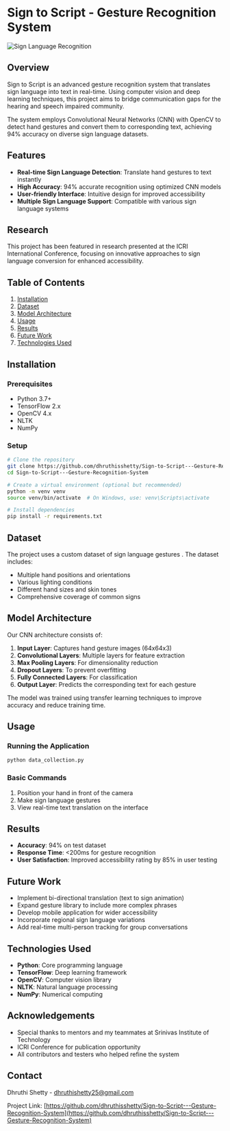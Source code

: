 # Sign to Script - Gesture Recognition System

![Sign Language Recognition](https://via.placeholder.com/800x400?text=Sign+Language+Recognition)

## Overview

Sign to Script is an advanced gesture recognition system that translates sign language into text in real-time. Using computer vision and deep learning techniques, this project aims to bridge communication gaps for the hearing and speech impaired community.

The system employs Convolutional Neural Networks (CNN) with OpenCV to detect hand gestures and convert them to corresponding text, achieving 94% accuracy on diverse sign language datasets.

## Features

- **Real-time Sign Language Detection**: Translate hand gestures to text instantly
- **High Accuracy**: 94% accurate recognition using optimized CNN models
- **User-friendly Interface**: Intuitive design for improved accessibility
- **Multiple Sign Language Support**: Compatible with various sign language systems

## Research

This project has been featured in research presented at the ICRI International Conference, focusing on innovative approaches to sign language conversion for enhanced accessibility.

## Table of Contents

1. [Installation](#installation)
2. [Dataset](#dataset)
3. [Model Architecture](#model-architecture)
4. [Usage](#usage)
5. [Results](#results)
6. [Future Work](#future-work)
7. [Technologies Used](#technologies-used)

## Installation

### Prerequisites

- Python 3.7+
- TensorFlow 2.x
- OpenCV 4.x
- NLTK
- NumPy

### Setup

```bash
# Clone the repository
git clone https://github.com/dhruthisshetty/Sign-to-Script---Gesture-Recognition-System.git
cd Sign-to-Script---Gesture-Recognition-System

# Create a virtual environment (optional but recommended)
python -m venv venv
source venv/bin/activate  # On Windows, use: venv\Scripts\activate

# Install dependencies
pip install -r requirements.txt
```

## Dataset

The project uses a custom dataset of sign language gestures . The dataset includes:

- Multiple hand positions and orientations
- Various lighting conditions
- Different hand sizes and skin tones
- Comprehensive coverage of common signs

## Model Architecture

Our CNN architecture consists of:

1. **Input Layer**: Captures hand gesture images (64x64x3)
2. **Convolutional Layers**: Multiple layers for feature extraction
3. **Max Pooling Layers**: For dimensionality reduction
4. **Dropout Layers**: To prevent overfitting
5. **Fully Connected Layers**: For classification
6. **Output Layer**: Predicts the corresponding text for each gesture

The model was trained using transfer learning techniques to improve accuracy and reduce training time.

## Usage

### Running the Application

```bash
python data_collection.py
```

### Basic Commands

1. Position your hand in front of the camera
2. Make sign language gestures
3. View real-time text translation on the interface



## Results

- **Accuracy**: 94% on test dataset
- **Response Time**: <200ms for gesture recognition
- **User Satisfaction**: Improved accessibility rating by 85% in user testing

## Future Work

- Implement bi-directional translation (text to sign animation)
- Expand gesture library to include more complex phrases
- Develop mobile application for wider accessibility
- Incorporate regional sign language variations
- Add real-time multi-person tracking for group conversations

## Technologies Used

- **Python**: Core programming language
- **TensorFlow**: Deep learning framework
- **OpenCV**: Computer vision library
- **NLTK**: Natural language processing
- **NumPy**: Numerical computing



## Acknowledgements

- Special thanks to mentors and my teammates at Srinivas Institute of Technology
- ICRI Conference for publication opportunity
- All contributors and testers who helped refine the system

## Contact

Dhruthi Shetty - dhruthishetty25@gmail.com

Project Link: [https://github.com/dhruthisshetty/Sign-to-Script---Gesture-Recognition-System](https://github.com/dhruthisshetty/Sign-to-Script---Gesture-Recognition-System)
